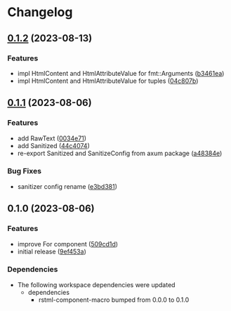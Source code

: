 # Changelog

## [0.1.2](https://github.com/YoloDev/rstml-component/compare/rstml-component-v0.1.1...rstml-component-v0.1.2) (2023-08-13)


### Features

* impl HtmlContent and HtmlAttributeValue for fmt::Arguments ([b3461ea](https://github.com/YoloDev/rstml-component/commit/b3461ea40d91b4e05edea066286cce2c47f74b09))
* impl HtmlContent and HtmlAttributeValue for tuples ([04c807b](https://github.com/YoloDev/rstml-component/commit/04c807b50a0fb0d10e2e9bfdd6645a698ef234f7))

## [0.1.1](https://github.com/YoloDev/rstml-component/compare/rstml-component-v0.1.0...rstml-component-v0.1.1) (2023-08-06)


### Features

* add RawText ([0034e71](https://github.com/YoloDev/rstml-component/commit/0034e716fc0871a689b72b27a03acf88c982a476))
* add Sanitized ([44c4074](https://github.com/YoloDev/rstml-component/commit/44c40747bff46fb37352d83b59704f4ef5c82b41))
* re-export Sanitized and SanitizeConfig from axum package ([a48384e](https://github.com/YoloDev/rstml-component/commit/a48384e3689c1b296906be60ac3f204068214a18))


### Bug Fixes

* sanitizer config rename ([e3bd381](https://github.com/YoloDev/rstml-component/commit/e3bd38199942407a2630dcb38b9b7245be5c4b3f))

## 0.1.0 (2023-08-06)


### Features

* improve For component ([509cd1d](https://github.com/YoloDev/rstml-component/commit/509cd1dad0f277e70c17480486baa70e1085f146))
* initial release ([9ef453a](https://github.com/YoloDev/rstml-component/commit/9ef453a6ec51e1093828cfccd6de43d21da7e9e0))


### Dependencies

* The following workspace dependencies were updated
  * dependencies
    * rstml-component-macro bumped from 0.0.0 to 0.1.0
